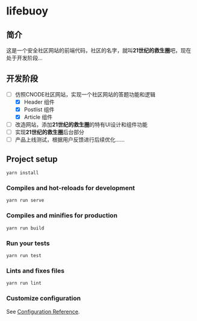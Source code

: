 # lifebuoy

## 简介

这是一个安全社区网站的前端代码，社区的名字，就叫**21世纪的救生圈**吧，现在处于开发阶段...

## 开发阶段

- [ ] 仿照CNODE社区网站，实现一个社区网站的答题功能和逻辑
    + [x] Header 组件
    + [x] Postlist 组件
    + [x] Article 组件
- [ ] 改造网站，添加**21世纪的救生圈**的特有UI设计和组件功能
- [ ] 实现**21世纪的救生圈**后台部分
- [ ] 产品上线测试，根据用户反馈进行后续优化......

## Project setup
```
yarn install
```

### Compiles and hot-reloads for development
```
yarn run serve
```

### Compiles and minifies for production
```
yarn run build
```

### Run your tests
```
yarn run test
```

### Lints and fixes files
```
yarn run lint
```

### Customize configuration
See [Configuration Reference](https://cli.vuejs.org/config/).
